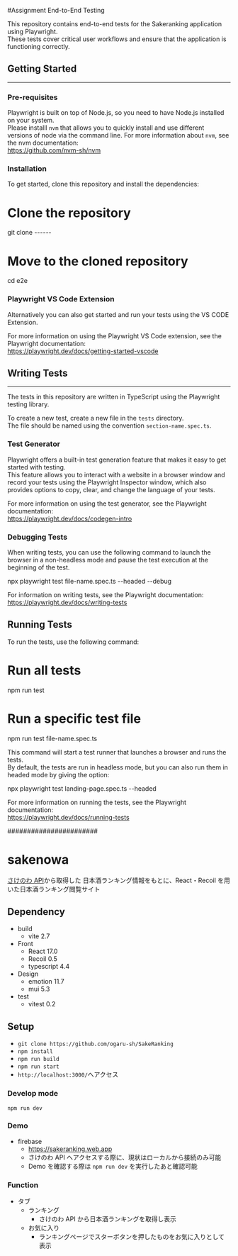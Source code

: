 #Assignment End-to-End Testing

This repository contains end-to-end tests for the Sakeranking application using Playwright.<br>
These tests cover critical user workflows and ensure that the application is functioning correctly.

## Getting Started
----------

### Pre-requisites

Playwright is built on top of Node.js, so you need to have Node.js installed on your system.<br>
Please installl `nvm` that allows you to quickly install and use different versions of node via the command line.
For more information about `nvm`, see the nvm documentation:<br>
https://github.com/nvm-sh/nvm

### Installation

To get started, clone this repository and install the dependencies:

# Clone the repository
git clone ------

# Move to the cloned repository
cd e2e 

### Playwright VS Code Extension

Alternatively you can also get started and run your tests using the VS CODE Extension.

For more information on using the Playwright VS Code extension, see the Playwright documentation:<br>
https://playwright.dev/docs/getting-started-vscode

## Writing Tests
---

The tests in this repository are written in TypeScript using the Playwright testing library.

To create a new test, create a new file in the `tests` directory. <br>
The file should be named using the convention `section-name.spec.ts`.

### Test Generator

Playwright offers a built-in test generation feature that makes it easy to get started with testing.<br>
This feature allows you to interact with a website in a browser window and record your tests using the Playwright Inspector window, which also provides options to copy, clear, and change the language of your tests.

For more information on using the test generator, see the Playwright documentation:<br>
https://playwright.dev/docs/codegen-intro

### Debugging Tests

When writing tests, you can use the following command to launch the browser in a non-headless mode and pause the test execution at the beginning of the test.<br>

npx playwright test file-name.spec.ts --headed --debug

For information on writing tests, see the Playwright documentation:<br>
https://playwright.dev/docs/writing-tests

## Running Tests

To run the tests, use the following command:

# Run all tests
npm run test

# Run a specific test file
npm run test file-name.spec.ts

This command will start a test runner that launches a browser and runs the tests.<br>
By default, the tests are run in headless mode, but you can also run them in headed mode by giving the option:

npx playwright test landing-page.spec.ts --headed

For more information on running the tests, see the Playwright documentation:<br>
https://playwright.dev/docs/running-tests

#######################

# sakenowa

[さけのわ API](https://sakenowa.com/)から取得した
日本酒ランキング情報をもとに、React・Recoil を用いた日本酒ランキング閲覧サイト

## Dependency

- build
  - vite 2.7
- Front
  - React 17.0
  - Recoil 0.5
  - typescript 4.4
- Design
  - emotion 11.7
  - mui 5.3
- test
  - vitest 0.2

## Setup

- `git clone https://github.com/ogaru-sh/SakeRanking`
- `npm install`
- `npm run build`
- `npm run start`
- `http://localhost:3000/`へアクセス

### Develop mode

`npm run dev`

### Demo

- firebase
  - https://sakeranking.web.app
  - さけのわ API へアクセスする際に、現状はローカルから接続のみ可能
  - Demo を確認する際は `npm run dev` を実行したあと確認可能

### Function

- タブ
  - ランキング
    - さけのわ API から日本酒ランキングを取得し表示
  - お気に入り
    - ランキングページでスターボタンを押したものをお気に入りとして表示
